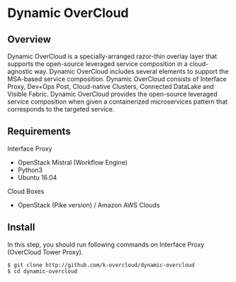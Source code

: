# Dynamic OverCloud

## Overview ##
Dynamic OverCloud is a specially-arranged razor-thin overlay layer that supports the open-source leveraged service composition in a cloud-agnostic way. Dynamic OverCloud includes several elements to support the MSA-based service composition. Dynamic OverCloud consists of Interface Proxy, Dev+Ops Post, Cloud-native Clusters, Connected DataLake and Visible Fabric. Dynamic OverCloud provides the open-source leveraged service composition when given a containerized microservices pattern that corresponds to the targeted service.


## Requirements
Interface Proxy 
* OpenStack Mistral (Workflow Engine)
* Python3 
* Ubuntu 16.04

Cloud Boxes
* OpenStack (Pike version) / Amazon AWS Clouds


## Install 

In this step, you should run following commands on Interface Proxy (OverCloud Tower Proxy).

```
$ git clone http://github.com/k-overcloud/dynamic-overcloud
$ cd dynamic-overcloud
```

